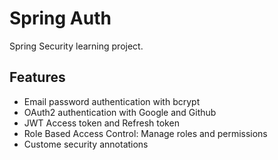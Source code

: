 # Spring Auth

Spring Security learning project.

## Features

- Email password authentication with bcrypt
- OAuth2 authentication with Google and Github
- JWT Access token and Refresh token
- Role Based Access Control: Manage roles and permissions
- Custome security annotations